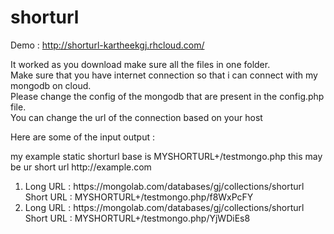 shorturl
========


Demo : http://shorturl-kartheekgj.rhcloud.com/

It worked as you download make sure all the files in one folder.<br/>
Make sure that you have internet connection so that i can connect with my mongodb on cloud.<br/>
Please change the config of the mongodb that are present in the config.php file.<br/>
You can change the url of the connection based on your host<br/>


Here are some of the input output :
<p>my example static shorturl base is MYSHORTURL+/testmongo.php this may be ur short url http://example.com</p>

<ol>
<li>
Long URL : https://mongolab.com/databases/gj/collections/shorturl <br/>
Short URL : MYSHORTURL+/testmongo.php/f8WxPcFY
</li>

<li>
Long URL : https://mongolab.com/databases/gj/collections/shorturl <br/>
Short URL : MYSHORTURL+/testmongo.php/YjWDiEs8
</li>
</ol>
